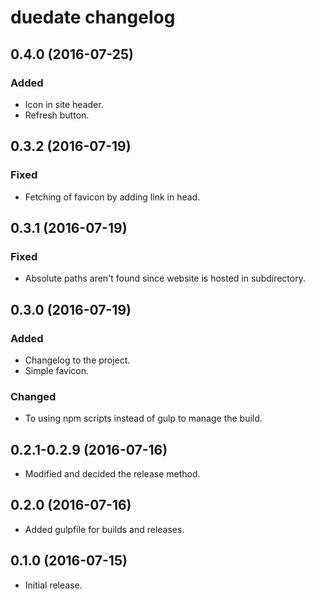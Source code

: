 # duedate changelog

## 0.4.0 (2016-07-25)
### Added
- Icon in site header.
- Refresh button.

## 0.3.2 (2016-07-19)
### Fixed
- Fetching of favicon by adding link in head.

## 0.3.1 (2016-07-19)
### Fixed
- Absolute paths aren't found since website is hosted in subdirectory.

## 0.3.0 (2016-07-19)
### Added
- Changelog to the project.
- Simple favicon.
### Changed
- To using npm scripts instead of gulp to manage the build.

## 0.2.1-0.2.9 (2016-07-16)
- Modified and decided the release method.

## 0.2.0 (2016-07-16)
- Added gulpfile for builds and releases.

## 0.1.0 (2016-07-15)
- Initial release.
